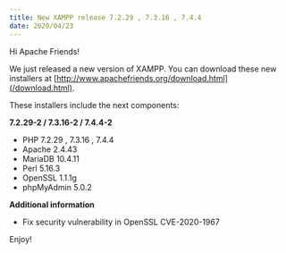 ```yaml
---
title: New XAMPP release 7.2.29 , 7.3.16 , 7.4.4
date: 2020/04/23
---
```


Hi Apache Friends!

We just released a new version of XAMPP. You can download these new installers at [http://www.apachefriends.org/download.html](/download.html).

These installers include the next components:

**7.2.29-2 / 7.3.16-2 / 7.4.4-2**

- PHP 7.2.29 , 7.3.16 , 7.4.4
- Apache 2.4.43
- MariaDB 10.4.11
- Perl 5.16.3
- OpenSSL 1.1.1g
- phpMyAdmin 5.0.2

**Additional information**

- Fix security vulnerability in OpenSSL CVE-2020-1967

Enjoy!
